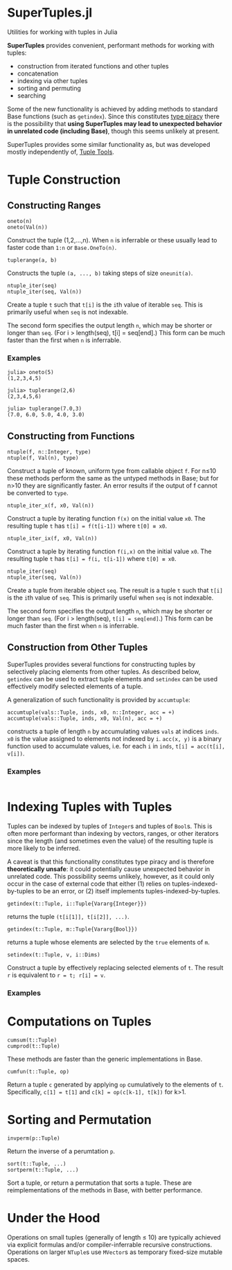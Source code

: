 # SuperTuples.jl
Utilities for working with tuples in Julia

**SuperTuples** provides convenient, performant methods for working with tuples:

* construction from iterated functions and other tuples
* concatenation
* indexing via other tuples
* sorting and permuting
* searching

Some of the new functionality is achieved by adding methods to standard Base functions (such as `getindex`). Since this constitutes [type piracy](https://docs.julialang.org/en/v1/manual/style-guide/#Avoid-type-piracy-1) there is the possibility that **using SuperTuples may lead to unexpected behavior in unrelated code (including Base)**, though this seems unlikely at present.

SuperTuples provides some similar functionality as, but was developed mostly independently of, [Tuple Tools](https://github.com/Jutho/TupleTools.jl).

# Tuple Construction

## Constructing Ranges
```
oneto(n)
oneto(Val(n))
```
Construct the tuple (1,2,...,n).  When `n` is inferrable or these
usually lead to faster code than `1:n` or `Base.OneTo(n)`.


```
tuplerange(a, b)
```
Constructs the tuple `(a, ..., b)` taking steps of size `oneunit(a)`.


```
ntuple_iter(seq)
ntuple_iter(seq, Val(n))
```
Create a tuple `t` such that `t[i]` is the `i`th value of iterable `seq`.
This is primarily useful when `seq` is not indexable.

The second form specifies the output length `n`, which may be shorter or longer than `seq`.
(For i > length(seq), t[i] = seq[end].)  This form can be much faster than the first when `n` is inferrable.

### Examples

```
julia> oneto(5)
(1,2,3,4,5)

julia> tuplerange(2,6)
(2,3,4,5,6)

julia> tuplerange(7.0,3)
(7.0, 6.0, 5.0, 4.0, 3.0)
```


## Constructing from Functions
```
ntuple(f, n::Integer, type)
ntuple(f, Val(n), type)
```
Construct a tuple of known, uniform type from callable object `f`.
For n≤10 these methods perform the same as the untyped methods in Base;
but for n>10 they are significantly faster.
An error results if the output of f cannot be converted to `type`.


```
ntuple_iter_x(f, x0, Val(n))
```
Construct a tuple by iterating function `f(x)` on the initial value `x0`. The resulting tuple
`t` has `t[i] = f(t[i-1])` where `t[0] ≡ x0`.  


```
ntuple_iter_ix(f, x0, Val(n))
```
Construct a tuple by iterating function `f(i,x)` on the initial value `x0`. The resulting
tuple `t` has `t[i] = f(i, t[i-1])` where `t[0] ≡ x0`.  



```
ntuple_iter(seq)
ntuple_iter(seq, Val(n))
```
Create a tuple from iterable object `seq`. The result is a tuple `t` such that `t[i]` is the `i`th value of `seq`. This is primarily useful when `seq` is not indexable.

The second form specifies the output length `n`, which may be shorter or longer than `seq`.
(For i > length(seq), `t[i] = seq[end]`.)  This form can be much faster than the first when `n` is inferrable.





## Construction from Other Tuples
SuperTuples provides several functions for constructing tuples by selectively placing elements from other tuples.  As described below, `getindex` can be used to extract tuple elements and `setindex` can be used effectively modify selected elements of a tuple.

A generalization of such functionality is provided by `accumtuple`: 
```
accumtuple(vals::Tuple, inds, x0, n::Integer, acc = +)
accumtuple(vals::Tuple, inds, x0, Val(n), acc = +)
```
constructs a tuple of length `n` by accumulating values `vals` at indices `inds`.
`x0` is the value assigned to elements not indexed by `i`.
`acc(x, y)` is a binary function used to accumulate values, i.e. for each `i` in `inds`, `t[i] = acc(t[i], v[i])`.

### Examples
```

```

# Indexing Tuples with Tuples
Tuples can be indexed by tuples of `Integer`s and tuples of `Bool`s.  This is often more performant than indexing by vectors, ranges, or other iterators since the length (and sometimes even the value) of the resulting tuple is more likely to be inferred.

A caveat is that this functionality constitutes type piracy and is therefore **theoretically unsafe**: it could potentially cause unexpected behavior in unrelated code.  This possibility seems unlikely, however, as it could only occur in the case of external code that either (1) relies on tuples-indexed-by-tuples to be an error, or (2) itself implements tuples-indexed-by-tuples. 
```
getindex(t::Tuple, i::Tuple{Vararg{Integer}})
```
returns the tuple `(t[i[1]], t[i[2]], ...)`.

```
getindex(t::Tuple, m::Tuple{Vararg{Bool}})
```
returns a tuple whose elements are selected by the `true` elements of `m`.

```
setindex(t::Tuple, v, i::Dims)
```
Construct a tuple by effectively replacing selected elements of `t`.  The result `r` is equivalent to `r = t; r[i] = v`.

<!-- ```
deleteat(t::Tuple, inds)
```
Construct a tuple by effectively removing selected elements of `t`.
 -->

### Examples


# Computations on Tuples
```
cumsum(t::Tuple)
cumprod(t::Tuple)
```
These methods are faster than the generic implementations in Base.

```
cumfun(t::Tuple, op)
```
Return a tuple `c` generated by applying `op` cumulatively to the elements of `t`.  Specifically, `c[1] = t[1]` and `c[k] = op(c[k-1], t[k])` for k>1.

<!-- ### Examples


# Searching
Several methods are provided to  -->

# Sorting and Permutation
```
invperm(p::Tuple)
```
Return the inverse of a perumtation `p`.

```
sort(t::Tuple, ...)
sortperm(t::Tuple, ...)
```
Sort a tuple, or return a permutation that sorts a tuple. These are reimplementations of the methods in Base, with better performance.


# Under the Hood
Operations on small tuples (generally of length ≤ 10) are typically achieved via explicit formulas and/or compiler-inferrable recursive constructions.  Operations on larger `NTuple`s use `MVector`s as temporary fixed-size mutable spaces.
